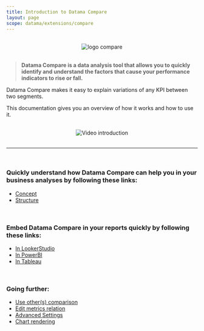 ```yaml
---
title: Introduction to Datama Compare
layout: page
scope: datama/extensions/compare
---
```


<br>

<center><img src="{{site.url}}/{{site.baseurl}}/core_app/new/images/compare_icon.jpg" alt="logo compare" title="Datama Compare" /></center>

<br>

> **Datama Compare is a data analysis tool that allows you to quickly identify and understand the factors that cause your performance indicators to rise or fall.**

Datama Compare makes it easy to explain variations of any KPI between two segments.

This documentation gives you an overview of how it works and how to use it.

<br>

<center><img src="{{site.url}}/{{site.baseurl}}/extensions/datama-compare/assets/gif/introduction.gif" alt="Video introduction" /></center>

<br>

---

<br>

### Quickly understand how Datama Compare can help you in your business analyses by following these links:
- [Concept]({{site.url}}/{{site.baseurl}}/extensions/datama-compare/concept.html)
- [Structure]({{site.url}}/{{site.baseurl}}/extensions/datama-compare/structure.html)

<br>

### Embed Datama Compare in your reports quickly by following these links:
- [In LookerStudio]({{site.url}}/{{site.baseurl}}/extensions/datama-compare/how-to-use/looker-studio.html)
- [In PowerBI]({{site.url}}/{{site.baseurl}}/extensions/datama-compare/how-to-use/powerbi.html)
- [In Tableau]({{site.url}}/{{site.baseurl}}/extensions/datama-compare/how-to-use/tableau.html)

<br>

### Going further:
- [Use other(s) comparison]({{site.url}}/{{site.baseurl}}/extensions/datama-compare/settings/analysis/comparison.html)
- [Edit metrics relation]({{site.url}}/{{site.baseurl}}/extensions/datama-compare/settings/analysis/metrics-relation.html)
- [Advanced Settings]({{site.url}}/{{site.baseurl}}/extensions/datama-compare/settings/analysis/advanced.html)
- [Chart rendering]({{site.url}}/{{site.baseurl}}/extensions/datama-compare/settings/waterfall/index.html)